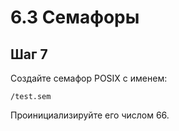 # 6.3 Семафоры

## Шаг 7

Создайте семафор POSIX с именем:

    /test.sem

Проинициализируйте его числом 66.

